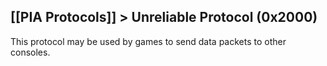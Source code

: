[[PIA Protocols]] > Unreliable Protocol (0x2000)
---

This protocol may be used by games to send data packets to other consoles.

